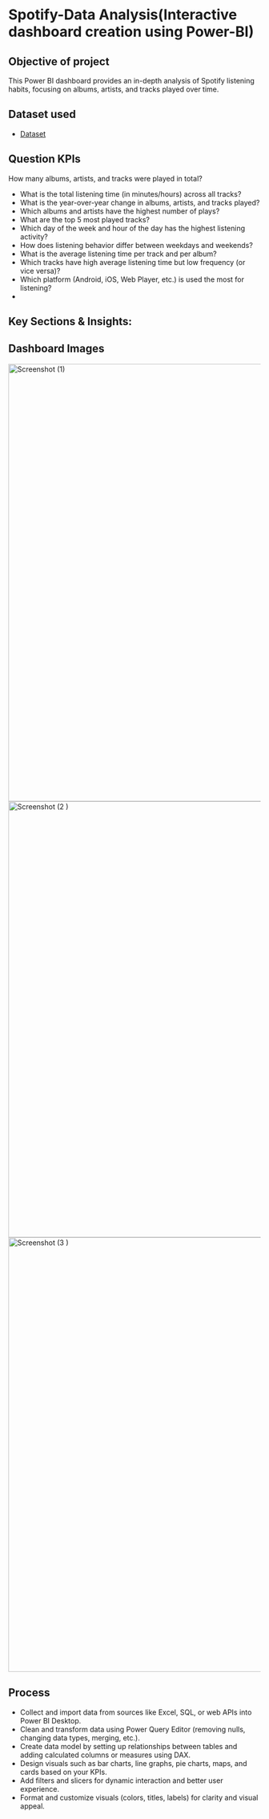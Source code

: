 # Spotify-Data Analysis(Interactive dashboard creation using Power-BI)
## Objective of project
This Power BI dashboard provides an in-depth analysis of Spotify listening habits, focusing on albums, artists, and tracks played over time.
## Dataset used

- <a href="https://github.com/bhavini-18/Spotify-Dashboard-Power-BI/blob/main/spotify_history.csv">Dataset</a>

## Question KPIs
How many albums, artists, and tracks were played in total?
- What is the total listening time (in minutes/hours) across all tracks?
- What is the year-over-year change in albums, artists, and tracks played?
- Which albums and artists have the highest number of plays?
- What are the top 5 most played tracks?
-  Which day of the week and hour of the day has the highest listening activity?
- How does listening behavior differ between weekdays and weekends?
- What is the average listening time per track and per album?
- Which tracks have high average listening time but low frequency (or vice versa)?
- Which platform (Android, iOS, Web Player, etc.) is used the most for listening?
- 
## Key Sections & Insights:


## Dashboard Images
<img width="1315" height="872" alt="Screenshot (1)" src="https://github.com/user-attachments/assets/023d3757-4ce9-4a48-874a-b977626d05f7" />
<img width="1320" height="869" alt="Screenshot (2 )" src="https://github.com/user-attachments/assets/313690cb-0aa6-412e-8d29-715088434bb2" />
<img width="1316" height="866" alt="Screenshot (3 )" src="https://github.com/user-attachments/assets/dc91e57d-e8a9-4d06-95fc-a13b4a89762b" />

## Process
- Collect and import data from sources like Excel, SQL, or web APIs into Power BI Desktop.
- Clean and transform data using Power Query Editor (removing nulls, changing data types, merging, etc.).
- Create data model by setting up relationships between tables and adding calculated columns or measures using DAX.
- Design visuals such as bar charts, line graphs, pie charts, maps, and cards based on your KPIs.
- Add filters and slicers for dynamic interaction and better user experience.
- Format and customize visuals (colors, titles, labels) for clarity and visual appeal.
